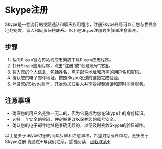 # Skype注册

Skype是一款流行的视频通话和聊天应用程序，注册Skype账号可以让您与世界各地的朋友、家人和同事保持联系。以下是Skype注册的步骤和注意事项。

## 步骤

1. 访问Skype官方网站或应用商店下载Skype应用程序。
2. 打开Skype应用程序，点击“注册”或“创建账号”按钮。
3. 输入您的个人信息，包括姓名、电子邮件地址和所需的用户名和密码。
4. 确认您的电子邮件地址，按照Skype发送的链接完成验证。
5. 登录您的Skype账号，开始添加联系人并享受视频通话和即时消息服务。

## 注意事项

- 确保您的用户名是独一无二的，因为它将成为您在Skype上的身份标识。
- 选择一个安全的密码，并定期更改以保护您的账号安全。
- 确认您的电子邮件地址是准确无误的，以便及时接收Skype的验证邮件。

以上是关于Skype注册的简单步骤和注意事项，希望对您有所帮助。更多关于Skype注册 请通过✈与我们联系，感谢阅读！[点我联系✈](https://wiki.G208.com)